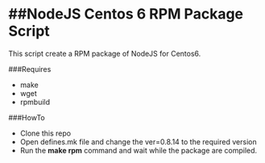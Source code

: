 ##NodeJS Centos 6 RPM Package Script
==================

This script create a RPM package of NodeJS for Centos6. 

###Requires
  * make
  * wget
  * rpmbuild

###HowTo
  + Clone this repo
  + Open defines.mk file and change the ver=0.8.14 to the required version
  + Run the **make rpm** command and wait while the package are compiled. 


  
